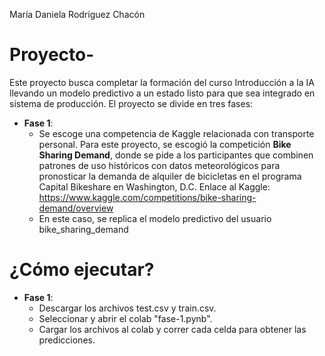 María Daniela Rodríguez Chacón

# Proyecto-

Este proyecto busca completar la formación del curso Introducción a la IA llevando un modelo predictivo a un estado listo para que sea integrado en sistema de producción. El proyecto se divide en tres fases:

- **Fase 1**:
    - Se escoge una competencia de Kaggle relacionada con transporte personal. Para este proyecto, se escogió la competición **Bike Sharing Demand**, donde se pide a los participantes que combinen patrones de uso históricos con datos meteorológicos para pronosticar la demanda de alquiler de bicicletas en el programa Capital Bikeshare en Washington, D.C.
      Enlace al Kaggle: https://www.kaggle.com/competitions/bike-sharing-demand/overview 
    - En este caso, se replica el modelo predictivo del usuario bike_sharing_demand

# ¿Cómo ejecutar?
- **Fase 1**: 
    - Descargar los archivos test.csv y train.csv.
    - Seleccionar y abrir el colab "fase-1.pynb".
    - Cargar los archivos al colab y correr cada celda para obtener las predicciones.
  
